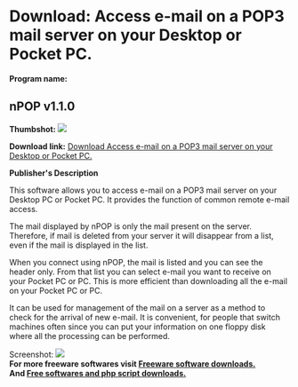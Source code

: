 # Download: Access e-mail on a POP3 mail server on your Desktop or Pocket PC.

**Program name:**

## nPOP v1.1.0

  
**Thumbshot:** ![](http://www.freewarefiles.com/screenshot/npop_md.gif)   
  
**Download link:** [Download Access e-mail on a POP3 mail server on your Desktop or Pocket PC.](http://freesoftwares.boysofts.com/NPOP-V_program_4318.html)  
  


**Publisher's Description**  
  


This software allows you to access e-mail on a POP3 mail server on your Desktop PC or Pocket PC. It provides the function of common remote e-mail access. 

The mail displayed by nPOP is only the mail present on the server. Therefore, if mail is deleted from your server it will disappear from a list, even if the mail is displayed in the list.

When you connect using nPOP, the mail is listed and you can see the header only. From that list you can select e-mail you want to receive on your Pocket PC or PC. This is more efficient than downloading all the e-mail on your Pocket PC or PC. 

It can be used for management of the mail on a server as a method to check for the arrival of new e-mail. It is convenient, for people that switch machines often since you can put your information on one floppy disk where all the processing can be performed. 

  
  
Screenshot: ![](http://www.freewarefiles.com/screenshot/npop.gif)   
**For more freeware softwares visit [Freeware software downloads.](http://freesoftwares.boysofts.com/)**   
**And [Free softwares and php script downloads.](http://www.boysofts.com/)**
